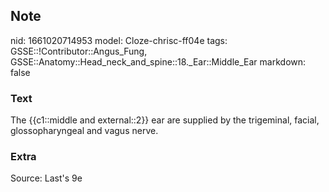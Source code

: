 ## Note
nid: 1661020714953
model: Cloze-chrisc-ff04e
tags: GSSE::!Contributor::Angus_Fung, GSSE::Anatomy::Head_neck_and_spine::18._Ear::Middle_Ear
markdown: false

### Text
The {{c1::middle and external::2}} ear are supplied by the trigeminal, facial, glossopharyngeal and vagus nerve.

### Extra
Source: Last's 9e
